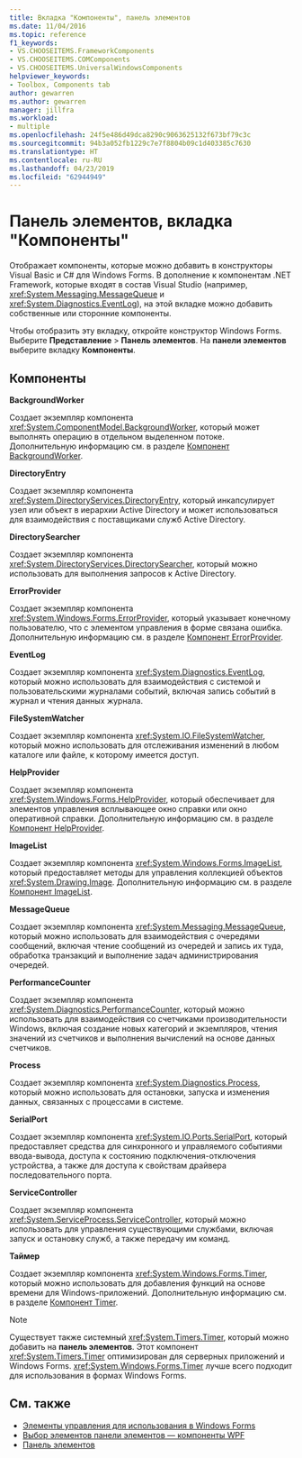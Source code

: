 ```yaml
---
title: Вкладка "Компоненты", панель элементов
ms.date: 11/04/2016
ms.topic: reference
f1_keywords:
- VS.CHOOSEITEMS.FrameworkComponents
- VS.CHOOSEITEMS.COMComponents
- VS.CHOOSEITEMS.UniversalWindowsComponents
helpviewer_keywords:
- Toolbox, Components tab
author: gewarren
ms.author: gewarren
manager: jillfra
ms.workload:
- multiple
ms.openlocfilehash: 24f5e486d49dca8290c9063625132f673bf79c3c
ms.sourcegitcommit: 94b3a052fb1229c7e7f8804b09c1d403385c7630
ms.translationtype: HT
ms.contentlocale: ru-RU
ms.lasthandoff: 04/23/2019
ms.locfileid: "62944949"
---
```

# <a name="toolbox-components-tab"></a>Панель элементов, вкладка "Компоненты"

Отображает компоненты, которые можно добавить в конструкторы Visual Basic и C# для Windows Forms. В дополнение к компонентам .NET Framework, которые входят в состав Visual Studio (например, <xref:System.Messaging.MessageQueue> и <xref:System.Diagnostics.EventLog>), на этой вкладке можно добавить собственные или сторонние компоненты.

Чтобы отобразить эту вкладку, откройте конструктор Windows Forms. Выберите **Представление** > **Панель элементов**. На **панели элементов** выберите вкладку **Компоненты**.

## <a name="components"></a>Компоненты

**BackgroundWorker**

Создает экземпляр компонента <xref:System.ComponentModel.BackgroundWorker>, который может выполнять операцию в отдельном выделенном потоке. Дополнительную информацию см. в разделе [Компонент BackgroundWorker](/dotnet/framework/winforms/controls/backgroundworker-component).

**DirectoryEntry**

Создает экземпляр компонента <xref:System.DirectoryServices.DirectoryEntry>, который инкапсулирует узел или объект в иерархии Active Directory и может использоваться для взаимодействия с поставщиками служб Active Directory.

**DirectorySearcher**

Создает экземпляр компонента <xref:System.DirectoryServices.DirectorySearcher>, который можно использовать для выполнения запросов к Active Directory.

**ErrorProvider**

Создает экземпляр компонента <xref:System.Windows.Forms.ErrorProvider>, который указывает конечному пользователю, что с элементом управления в форме связана ошибка. Дополнительную информацию см. в разделе [Компонент ErrorProvider](/dotnet/framework/winforms/controls/errorprovider-component-windows-forms).

**EventLog**

Создает экземпляр компонента <xref:System.Diagnostics.EventLog>, который можно использовать для взаимодействия с системой и пользовательскими журналами событий, включая запись событий в журнал и чтения данных журнала.

**FileSystemWatcher**

Создает экземпляр компонента <xref:System.IO.FileSystemWatcher>, который можно использовать для отслеживания изменений в любом каталоге или файле, к которому имеется доступ.

**HelpProvider**

Создает экземпляр компонента <xref:System.Windows.Forms.HelpProvider>, который обеспечивает для элементов управления всплывающее окно справки или окно оперативной справки. Дополнительную информацию см. в разделе [Компонент HelpProvider](/dotnet/framework/winforms/controls/helpprovider-component-windows-forms).

**ImageList**

Создает экземпляр компонента <xref:System.Windows.Forms.ImageList>, который предоставляет методы для управления коллекцией объектов <xref:System.Drawing.Image>. Дополнительную информацию см. в разделе [Компонент ImageList](/dotnet/framework/winforms/controls/imagelist-component-windows-forms).

**MessageQueue**

Создает экземпляр компонента <xref:System.Messaging.MessageQueue>, который можно использовать для взаимодействия с очередями сообщений, включая чтение сообщений из очередей и запись их туда, обработка транзакций и выполнение задач администрирования очередей.

**PerformanceCounter**

Создает экземпляр компонента <xref:System.Diagnostics.PerformanceCounter>, который можно использовать для взаимодействия со счетчиками производительности Windows, включая создание новых категорий и экземпляров, чтения значений из счетчиков и выполнения вычислений на основе данных счетчиков.

**Process**

Создает экземпляр компонента <xref:System.Diagnostics.Process>, который можно использовать для остановки, запуска и изменения данных, связанных с процессами в системе.

**SerialPort**

Создает экземпляр компонента <xref:System.IO.Ports.SerialPort>, который предоставляет средства для синхронного и управляемого событиями ввода-вывода, доступа к состоянию подключения-отключения устройства, а также для доступа к свойствам драйвера последовательного порта.

**ServiceController**

Создает экземпляр компонента <xref:System.ServiceProcess.ServiceController>, который можно использовать для управления существующими службами, включая запуск и остановку служб, а также передачу им команд.

**Таймер**

Создает экземпляр компонента <xref:System.Windows.Forms.Timer>, который можно использовать для добавления функций на основе времени для Windows-приложений. Дополнительную информацию см. в разделе [Компонент Timer](/dotnet/framework/winforms/controls/timer-component-windows-forms).

> [!NOTE]
> Существует также системный <xref:System.Timers.Timer>, который можно добавить на **панель элементов**. Этот компонент <xref:System.Timers.Timer> оптимизирован для серверных приложений и Windows Forms. <xref:System.Windows.Forms.Timer> лучше всего подходит для использования в формах Windows Forms.

## <a name="see-also"></a>См. также

- [Элементы управления для использования в Windows Forms](/dotnet/framework/winforms/controls/controls-to-use-on-windows-forms)
- [Выбор элементов панели элементов — компоненты WPF](choose-toolbox-items-wpf-components.md)
- [Панель элементов](../../ide/reference/toolbox.md)